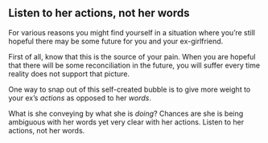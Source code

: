 ## Listen to her actions, not her words

For various reasons you might find yourself in a situation where you’re still hopeful there may be some future for you and your ex-girlfriend. 

First of all, know that this is the source of your pain. When you are hopeful that there will be some reconciliation in the future, you will suffer every time reality does not support that picture.

One way to snap out of this self-created bubble is to give more weight to your ex’s _actions_ as opposed to her _words_.

What is she conveying by what she is _doing_? Chances are she is being ambiguous with her words yet very clear with her actions. Listen to her actions, not her words.